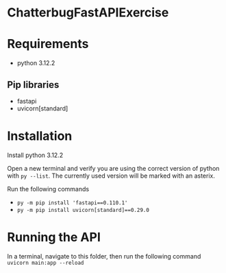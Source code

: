 # ChatterbugFastAPIExercise

# Requirements
- python 3.12.2
## Pip libraries
- fastapi
- uvicorn[standard]

# Installation
Install python 3.12.2

Open a new terminal and verify you are using the correct version of python with ```py --list```. The currently used version will be marked with an asterix.

Run the following commands
- ```py -m pip install 'fastapi==0.110.1'```
- ```py -m pip install uvicorn[standard]==0.29.0```

# Running the API
In a terminal, navigate to this folder, then run the following command
```uvicorn main:app --reload```